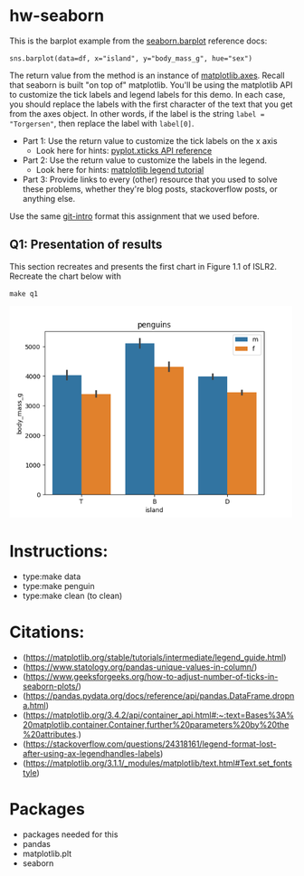 # hw-seaborn

This is the barplot example from the [seaborn.barplot](https://seaborn.pydata.org/generated/seaborn.barplot.html)
reference docs:
```
sns.barplot(data=df, x="island", y="body_mass_g", hue="sex")
```
The return value from the method is an instance of [matplotlib.axes](https://matplotlib.org/stable/api/axes_api.html).
Recall that seaborn is built "on top of" matplotlib.
You'll be using the matplotlib API to customize the tick labels and legend labels for this demo.
In each case, you should replace the labels with the first character of the text that you get from the axes object.
In other words, if the label is the string `label = "Torgersen"`, then replace the label with `label[0]`.

* Part 1: Use the return value to customize the tick labels on the x axis
  * Look here for hints: [pyplot.xticks API reference](https://matplotlib.org/stable/api/_as_gen/matplotlib.pyplot.xticks.html)
* Part 2: Use the return value to customize the labels in the legend.
  * Look here for hints: [matplotlib legend tutorial](https://matplotlib.org/stable/tutorials/intermediate/legend_guide.html)
* Part 3: Provide links to every (other) resource that you used to solve these problems, whether they're blog posts, stackoverflow posts, or anything else.

Use the same [git-intro](https://github.com/ds5110/git-intro) format this assignment that we used before.

## Q1: Presentation of results

This section recreates and presents the first chart in Figure 1.1 of ISLR2.
Recreate the chart below with
```
make q1
```

<img src="figs/penguins.png" width=500>

# Instructions:
* type:make data
* type:make penguin
* type:make clean (to clean)
# Citations:
* (https://matplotlib.org/stable/tutorials/intermediate/legend_guide.html)
* (https://www.statology.org/pandas-unique-values-in-column/)
* (https://www.geeksforgeeks.org/how-to-adjust-number-of-ticks-in-seaborn-plots/)
* (https://pandas.pydata.org/docs/reference/api/pandas.DataFrame.dropna.html)
* (https://matplotlib.org/3.4.2/api/container_api.html#:~:text=Bases%3A%20matplotlib.container.Container,further%20parameters%20by%20the%20attributes.)
* (https://stackoverflow.com/questions/24318161/legend-format-lost-after-using-ax-legendhandles-labels)
* (https://matplotlib.org/3.1.1/_modules/matplotlib/text.html#Text.set_fontstyle)


# Packages
* packages needed for this
* pandas
* matplotlib.plt
* seaborn
